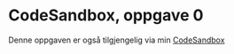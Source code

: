 # CodeSandbox, oppgave 0
Denne oppgaven er også tilgjengelig via min [CodeSandbox](https://codesandbox.io/s/tma-oblig-0-9qtpq)